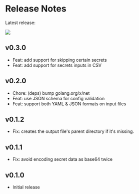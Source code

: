 # Release Notes

Latest release:

[![](https://img.shields.io/github/release/juan131/sealed-secrets-updater.svg)](https://github.com/juan131/sealed-secrets-updater/releases/latest)

## v0.3.0

- Feat: add support for skipping certain secrets
- Feat: add support for secrets inputs in CSV

## v0.2.0

- Chore: (deps) bump golang.org/x/net
- Feat: use JSON schema for config validation
- Feat: support both YAML & JSON formats on input files

## v0.1.2

- Fix: creates the output file's parent directory if it's missing.

## v0.1.1

- Fix: avoid encoding secret data as base64 twice

## v0.1.0

- Initial release
